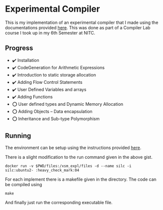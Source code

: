 # Experimental Compiler

This is my implementation of an experimental compiler that I made using the documentations provided [here](https://silcnitc.github.io/index.html).
This was done as part of a Compiler Lab course I took up in my 6th Semester at NITC.

## Progress

-   :heavy_check_mark: Installation
-   :heavy_check_mark: CodeGeneration for Arithmetic Expressions
-   :heavy_check_mark: Introduction to static storage allocation
-   :heavy_check_mark: Adding Flow Control Statements
-   :heavy_check_mark: User Defined Variables and arrays
-   :heavy_check_mark: Adding Functions
-   :o: User defined types and Dynamic Memory Allocation
-   :o: Adding Objects – Data encapsulation
-   :o: Inheritance and Sub-type Polymorphism

## Running

The environment can be setup using the instructions provided [here](https://gist.github.com/anandubajith/c924be647fd2d164e478e9e9c7cf4961).<br/>

There is a slight modification to the run command given in the above gist.

```
docker run -v $PWD/files:/xsm_expl/files -d --name silc -i silc:ubuntu2- :heavy_check_mark:04
```

For each implement there is a makefile given in the directory. The code can be compiled using

```
make
```

And finally just run the corresponding executable file.

